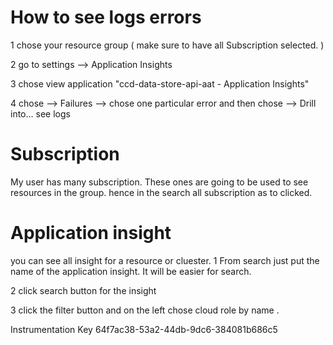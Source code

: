 How to see logs errors
=======================

1 chose your resource group ( make sure to have all Subscription selected. )

2 go to settings -->  Application Insights

3 chose view application "ccd-data-store-api-aat - Application Insights"

4 chose --> Failures --> chose one particular error and then chose --> Drill into... see logs


Subscription
============
My user has many subscription. These ones are going to be used to see resources in the  group. hence in the search all subscription as to clicked.


Application insight
===================

you can see all insight for a resource or cluester.
1 From search just put the name of the application insight. It will be easier for search.

2 click search button for the insight

3 click the filter button and on the left chose cloud role by name .


Instrumentation Key 64f7ac38-53a2-44db-9dc6-384081b686c5
